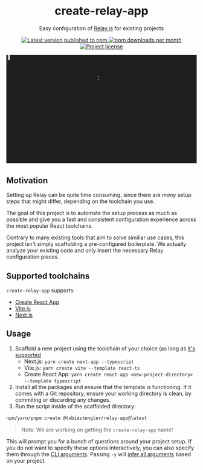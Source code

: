 <h1 align="center" style="font-size: 30px;">create-relay-app</h1>
<p align="center">Easy configuration of <a href="https://relay.dev">Relay.js</a> for existing projects</p>

<p align="center">
  <a href="https://www.npmjs.com/package/@tobiastengler/create-relay-app" alt="npm.js package link">
    <img src="https://img.shields.io/npm/v/@tobiastengler/create-relay-app?color=F50057" alt="Latest version published to npm" />
    <img src="https://img.shields.io/npm/dm/@tobiastengler/create-relay-app?color=1976D2" alt="npm downloads per month" />
    <img src="https://img.shields.io/npm/l/@tobiastengler/create-relay-app?color=00C853" alt="Project license" />
  </a>
</p>

<p align="center">
  <img src="./showcase.gif" alt="Showcase" />
</p>

## Motivation

Setting up Relay can be quite time consuming, since there are _many_ setup steps that might differ, depending on the toolchain you use.

The goal of this project is to automate the setup process as much as possible and give you a fast and consistent configuration experience across the most popular React toolchains.

Contrary to many existing tools that aim to solve similiar use cases, this project isn't simply scaffolding a pre-configured boilerplate. We actually analyze your existing code and only insert the necessary Relay configuration pieces.

## Supported toolchains

`create-relay-app` supports:

- [Create React App](https://create-react-app.dev/)
- [Vite.js](https://vitejs.dev/)
- [Next.js](https://nextjs.org/)

## Usage

1. Scaffold a new project using the toolchain of your choice (as long as [it's supported](#supported-toolchains)
   - Next.js: `yarn create next-app --typescript`
   - Vite.js: `yarn create vite --template react-ts`
   - Create React App: `yarn create react-app <new-project-directory> --template typescript`
2. Install all the packages and ensure that the template is functioning. If it comes with a Git repository, ensure your working directory is clean, by commiting or discarding any changes.
3. Run the script inside of the scaffolded directory:

```bash
npm/yarn/pnpm create @tobiastengler/relay-app@latest
```

> Note: We are working on getting the `create-relay-app` name!

This will prompt you for a bunch of questions around your project setup. If you do not want to specify these options interactively, you can also specify them through the [CLI arguments](./docs/cli-arguments.md). Passing `-y` will [infer all arguments](./docs/default-values.md) based on your project.
